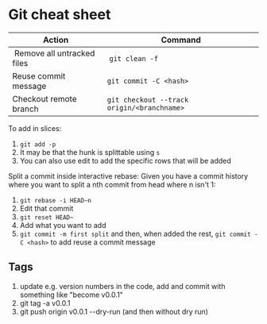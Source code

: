 # Git cheat sheet

| Action                      | Command         |
| --------------------------- | --------------- |
|  Remove all untracked files |  `git clean -f` |
| Reuse commit message | `git commit -C <hash>` |
| Checkout remote branch | `git checkout --track origin/<branchname> ` |

To add in slices:

1. `git add -p`
2. It may be that the hunk is splittable using `s`
3. You can also use edit to add the specific rows that will be added

Split a commit inside interactive rebase:
Given you have a commit history where you want to split a nth commit from head where n isn't 1:
1) `git rebase -i HEAD~n`
2) Edit that commit
3) `git reset HEAD~`
4) Add what you want to add
5) `git commit -m first split` and then, when added the rest, `git commit -C <hash>` to add reuse a commit message 


## Tags
1) update e.g. version numbers in the code, add and commit with something like "become v0.0.1"
2) git tag -a v0.0.1
3) git push origin v0.0.1 --dry-run  (and then without dry run)
